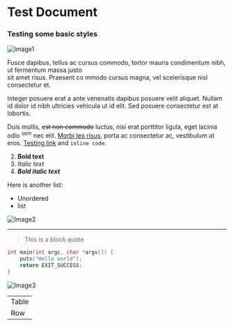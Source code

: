 # Test Document
### Testing some basic styles

![Image1](https://raw.githubusercontent.com/sonoramac/Sonora/master/screenshot.png "screenshot")

Fusce dapibus, tellus ac cursus commodo, tortor mauris condimentum nibh, ut fermentum massa justo  
sit amet risus. Praesent co mmodo cursus magna, vel scelerisque nisl consectetur et.

Integer posuere erat a ante venenatis dapibus posuere velit aliquet. Nullam id dolor id nibh ultricies vehicula ut id elit. Sed posuere consectetur est at lobortis.

Duis mollis, <s>est non commodo</s> luctus, nisi erat porttitor ligula, eget lacinia odio <sup>sem</sup> nec elit. <u>Morbi leo risus</u>, porta ac consectetur ac, vestibulum at eros.
[Testing link](http://indragie.com "Indragie") and `inline code`.

2. **Bold text**
3. _Italic text_
4. **_Bold italic text_**

Here is another list:

* Unordered
* list

![Image2](https://tookapic.imgix.net/photos/2015/354/a/4/a49c0400f71a9a898751458d0a9adb94.jpg?w=1540&q=70&s=38c9eaacc2fa4c15c1f9925eded97a8f "screenshot")

---

> This is a block quote

```c
int main(int argc, char *argv[]) {
	puts("Hello world");
	return EXIT_SUCCESS;
}
```

![Image3](https://tookapic.imgix.net/photos/2015/360/4/e/4ec7f02b7e2b67053fdc93b99b2be7b1.jpg?w=860&q=70&s=4e2e9a8a4f118b84b62b5cb6c376d741 "screenshot")


<table>
  <tr>
    <td>Table</td>
  </tr>
  <tr>
    <td>Row</td>
  </tr>
</table>